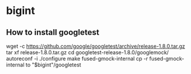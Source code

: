 # bigint


## How to install googletest

wget -c https://github.com/google/googletest/archive/release-1.8.0.tar.gz
tar xf release-1.8.0.tar.gz
cd googletest-release-1.8.0/googlemock/
autoreconf -i
./configure
make fused-gmock-internal
cp -r fused-gmock-internal to "$bigint"/googletest

